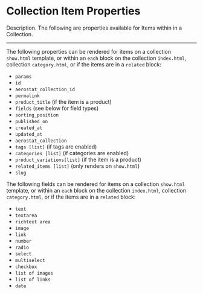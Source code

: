 # Collection Item Properties
Description. The following are properties available for Items within in a Collection.

---

The following properties can be rendered for items on a collection `show.html` template, or within an `each` block on the collection `index.html`, collection `category.html`, or if the items are in a `related` block:
- `params`
- `id`
- `aerostat_collection_id`
- `permalink`
- `product_title` (if the item is a product)
- `fields` (see below for field types)
- `sorting_position`
- `published_on`
- `created_at`
- `updated_at`
- `aerostat_collection`
- `tags [list]` (if tags are enabled)
- `categories [list]` (if categories are enabled)
- `product_variations[list]` (if the item is a product)
- `related_items [list]` (only renders on `show.html`)
- `slug`

The following fields can be rendered for items on a collection `show.html` template, or within an `each` block on the collection `index.html`, collection `category.html`, or if the items are in a `related` block:
- `text`
- `textarea`
- `richtext area`
- `image`
- `link`
- `number`
- `radio`
- `select`
- `multiselect`
- `checkbox`
- `list of images`
- `list of links`
- `date`

